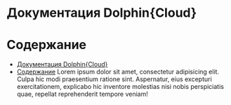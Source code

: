 Документация Dolphin{Cloud}
===========================

# Содержание

- [Документация Dolphin{Cloud}](#документация-dolphin{cloud})
- [Содержание](#cодержание)
  Lorem ipsum dolor sit amet, consectetur adipisicing elit. Culpa hic modi praesentium ratione sint. Aspernatur, eius excepturi exercitationem, explicabo hic inventore molestias nisi nobis perspiciatis quae, repellat reprehenderit tempore veniam!